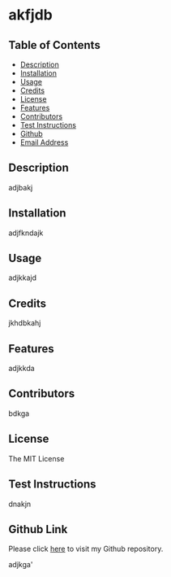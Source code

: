 

# akfjdb

## Table of Contents

- [Description](#description)
- [Installation](#installation)
- [Usage](#usage)
- [Credits](#credits)
- [License](#license)
- [Features](#features)
- [Contributors](#contributors)
- [Test Instructions](#test)
- [Github](#github)
- [Email Address](#email)

## Description

adjbakj

## Installation

adjfkndajk

## Usage 

adjkkajd

## Credits 

jkhdbkahj

## Features 

adjkkda

## Contributors

bdkga

## License 

The MIT License

## Test Instructions

dnakjn

## Github Link

Please click [here](djkakj) to visit my Github repository.

adjkga'